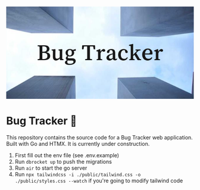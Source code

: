 ![Bug Tracker Banner](banner.png)
# Bug Tracker 🐛
This repository contains the source code for a Bug Tracker web application. Built with Go and HTMX. It is currently under construction.

1. First fill out the env file (see .env.example)
2. Run `dbrocket up` to push the migrations
3. Run `air` to start the go server
4. Run `npx tailwindcss -i ./public/tailwind.css -o ./public/styles.css --watch` if you're going to modify tailwind code
